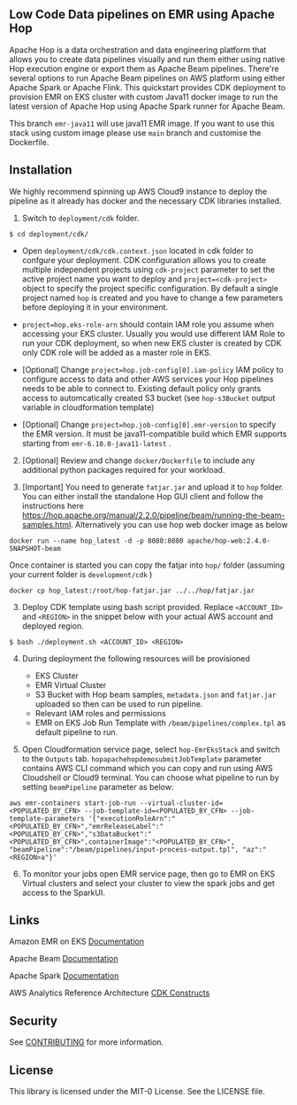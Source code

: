 ## Low Code Data pipelines on EMR using Apache Hop

Apache Hop is a data orchestration and data engineering platform that allows you to create data pipelines visually and run them either using native Hop execution engine 
or export them as Apache Beam pipelines.
There're several options to run Apache Beam pipelines on AWS platform using either Apache Spark or Apache Flink. This quickstart provides CDK deployment to provision EMR on EKS cluster 
with custom Java11 docker image to run the latest version of Apache Hop using Apache Spark runner for Apache Beam. 

This branch `emr-java11` will use java11 EMR image. If you want to use this stack using custom image please use `main` branch and customise the Dockerfile. 

## Installation

We highly recommend spinning up AWS Cloud9 instance to deploy the pipeline as it already has docker and the necessary CDK libraries installed. 


1. Switch to `deployment/cdk` folder. 

```
$ cd deployment/cdk/

```

            
            
* Open `deployment/cdk/cdk.context.json` located in cdk folder to confgure your deployment. CDK configuration allows you to create multiple independent projects using `cdk-project` parameter 
to set the active project name you want to deploy and `project=<cdk-project>` object to specify the project specific configuration. By default a single project named `hop` is created and you 
have to change a few parameters before deploying it in your environment.

- `project=hop.eks-role-arn` should contain IAM role you assume when accessing your EKS cluster. Usually you would use different IAM Role to run your CDK deployment, so when new EKS cluster is created by CDK only CDK role will be added 
as a master role in EKS. 
   
* [Optional] Change `project=hop.job-config[0].iam-policy` IAM policy to configure access to data and other AWS services your Hop pipelines needs to be able to connect to. Existing default policy only grants access to automcatically created S3 bucket (see `hop-s3Bucket` output variable in cloudformation template)

* [Optional] Change `project=hop.job-config[0].emr-version` to specify the EMR version. It must be java11-compatible build which EMR supports starting from `emr-6.10.0-java11-latest` . 


2. [Optional] Review and change `docker/Dockerfile` to include any additional python packages required for your workload. 

3. [Important] You need to generate `fatjar.jar` and upload it to `hop` folder. You can either install the standalone Hop GUI client and follow the instructions here https://hop.apache.org/manual/2.2.0/pipeline/beam/running-the-beam-samples.html. Alternatively you can use hop web docker image as below

```
docker run --name hop_latest -d -p 8080:8080 apache/hop-web:2.4.0-SNAPSHOT-beam

```
Once container is started you can copy the fatjar into `hop/` folder (assuming your current folder is `development/cdk` )

```
docker cp hop_latest:/root/hop-fatjar.jar ../../hop/fatjar.jar

```
 
3. Deploy CDK template using bash script provided. Replace `<ACCOUNT_ID>` and `<REGION>` in the snippet below with your actual AWS account and deployed region.

```
$ bash ./deployment.sh <ACCOUNT_ID> <REGION>
```


4. During deployment the following resources will be provisioned 
    - EKS Cluster
    - EMR Virtual Cluster
    - S3 Bucket with Hop beam samples, `metadata.json` and `fatjar.jar` uploaded so then can be used to run pipeline. 
    - Relevant IAM roles and permissions
    - EMR on EKS Job Run Template with `/beam/pipelines/complex.tpl` as default pipeline to run. 

5. Open Cloudformation service page, select `hop-EmrEksStack` and switch to the `Outputs` tab. `hopapachehopdemosubmitJobTemplate` parameter contains AWS CLI command which you can copy and run using AWS Cloudshell or Cloud9 terminal. You can choose what pipeline to run by setting `beamPipeline` parameter as below:

```
aws emr-containers start-job-run --virtual-cluster-id=<POPULATED_BY_CFN> --job-template-id=<POPULATED_BY_CFN> --job-template-parameters '{"executionRoleArn":"<POPULATED_BY_CFN>","emrReleaseLabel":"<POPULATED_BY_CFN>","s3DataBucket":"<POPULATED_BY_CFN>",containerImage":"<POPULATED_BY_CFN>", "beamPipeline":"/beam/pipelines/input-process-output.tpl", "az":"<REGION>a"}'

``` 

6. To monitor your jobs open EMR service page, then go to EMR on EKS Virtual clusters and select your cluster to view the spark jobs and get access to the SparkUI.


## Links

Amazon EMR on EKS  [Documentation](https://docs.aws.amazon.com/emr/latest/EMR-on-EKS-DevelopmentGuide/emr-eks.html) 

Apache Beam [Documentation](https://beam.apache.org/)

Apache Spark [Documentation](https://spark.apache.org/)

AWS Analytics Reference Architecture [CDK Constructs](https://constructs.dev/packages/aws-analytics-reference-architecture)

## Security

See [CONTRIBUTING](CONTRIBUTING.md#security-issue-notifications) for more information.

## License

This library is licensed under the MIT-0 License. See the LICENSE file.